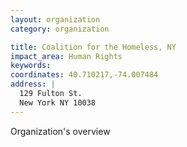 ```yaml
---
layout: organization
category: organization

title: Coalition for the Homeless, NY
impact_area: Human Rights
keywords: 
coordinates: 40.710217,-74.007484
address: |
  129 Fulton St.
  New York NY 10038
---
```

Organization's overview
